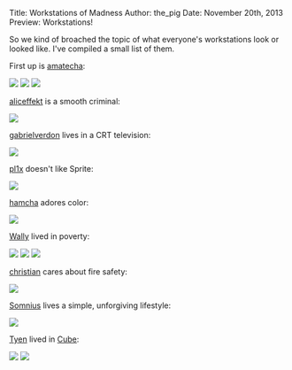 Title: Workstations of Madness
Author: the_pig
Date: November 20th, 2013
Preview: Workstations!

So we kind of broached the topic of what everyone's workstations look or looked
like. I've compiled a small list of them.

First up is [amatecha](/intrigue?user=amatecha):

<a href="/static/img/blog/amatecha_1.jpg"><img src="/static/img/blog/amatecha_1_thumb.jpg"></img></a>
<a href="/static/img/blog/amatecha_2.jpg"><img src="/static/img/blog/amatecha_2_thumb.jpg"></img></a>
<a href="/static/img/blog/amatecha_3.jpg"><img src="/static/img/blog/amatecha_3_thumb.jpg"></img></a>

[aliceffekt](/intrigue?user=aliceffekt) is a smooth criminal:

<a href="/static/img/blog/aliceffekt_1.jpg"><img src="/static/img/blog/aliceffekt_1_thumb.jpg"></img></a>

[gabrielverdon](/intrigue?user=gabrielverdon) lives in a CRT television:

<a href="/static/img/blog/gabrielverdon_1.jpg"><img src="/static/img/blog/gabrielverdon_1_thumb.jpg"></img></a>

[pl1x](/intrigue?user=pl1x) doesn't like Sprite:

<a href="/static/img/blog/pl1x_1.jpg"><img src="/static/img/blog/pl1x_1_thumb.jpg"></img></a>

[hamcha](/intrigue?user=hamcha) adores color:

<a href="/static/img/blog/hamcha_1.jpg"><img src="/static/img/blog/hamcha_1_thumb.jpg"></img></a>

[Wally](/intrigue?user=Wally) lived in poverty:

<a href="/static/img/blog/wally_1.jpg"><img src="/static/img/blog/wally_1_thumb.jpg"></img></a>
<a href="/static/img/blog/wally_2.jpg"><img src="/static/img/blog/wally_2_thumb.jpg"></img></a>
<a href="/static/img/blog/wally_3.jpg"><img src="/static/img/blog/wally_3_thumb.jpg"></img></a>

[christian](/intrigue?user=christian) cares about fire safety:

<a href="/static/img/blog/christian_1.png"><img src="/static/img/blog/christian_1_thumb.png"></img></a>

[Somnius](/intrigue?user=Somnius) lives a simple, unforgiving lifestyle:

<a href="/static/img/blog/somnius_1.png"><img src="/static/img/blog/somnius_1_thumb.jpg"></img></a>

[Tyen](/intrigue?user=Tyen) lived in [Cube](http://en.wikipedia.org/wiki/Cube_%28film%29):

<a href="/static/img/blog/tyen_1.jpg"><img src="/static/img/blog/tyen_1_thumb.jpg"></img></a>
<a href="/static/img/blog/tyen_2.jpg"><img src="/static/img/blog/tyen_2_thumb.jpg"></img></a>

